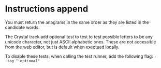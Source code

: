 # Instructions append

You must return the anagrams in the same order as they are listed in the candidate words.

The Crystal track add optional test to test to test possible letters to be any unicode character, not just ASCII alphabetic ones.
These are not accesaible from the web editor, but is default when exectued locally.

To disable these tests, when calling the test runner, add the following flag: `--tag "~optional"`
